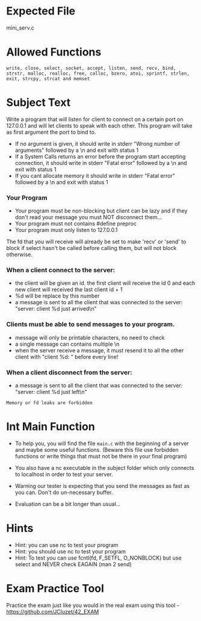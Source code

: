 # Expected File

mini_serv.c

# Allowed Functions

```
write, close, select, socket, accept, listen, send, recv, bind, strstr, malloc, realloc, free, calloc, bzero, atoi, sprintf, strlen, exit, strcpy, strcat and memset
```

# Subject Text

Write a program that will listen for client to connect on a certain port on 127.0.0.1 and will let clients to speak with each other. This program will take as first argument the port to bind to.

  - If no argument is given, it should write in stderr "Wrong number of arguments" followed by a \n and exit with status 1
  - If a System Calls returns an error before the program start accepting connection, it should write in stderr "Fatal error" followed by a \n and exit with status 1
  - If you cant allocate memory it should write in stderr "Fatal error" followed by a \n and exit with status 1

### Your Program

- Your program must be non-blocking but client can be lazy and if they don't read your message you must NOT disconnect them...
- Your program must not contains #define preproc
- Your program must only listen to 127.0.0.1

The fd that you will receive will already be set to make 'recv' or 'send' to block if select hasn't be called before calling them, but will not block otherwise. 

### When a client connect to the server:

- the client will be given an id. the first client will receive the id 0 and each new client will received the last client id + 1
- %d will be replace by this number
- a message is sent to all the client that was connected to the server: "server: client %d just arrived\n"

### Clients must be able to send messages to your program.

- message will only be printable characters, no need to check
- a single message can contains multiple \n
- when the server receive a message, it must resend it to all the other client with "client %d: " before every line!

### When a client disconnect from the server:

- a message is sent to all the client that was connected to the server: "server: client %d just left\n"

```
Memory or fd leaks are forbidden
```

# Int Main Function

- To help you, you will find the file ```main.c``` with the beginning of a server and maybe some useful functions.
(Beware this file use forbidden functions or write things that must not be there in your final program)

- You also have a nc executable in the subject folder which only connects to localhost in order to test
your server.

- Warning our tester is expecting that you send the messages as fast as you can. Don't do un-necessary buffer.

- Evaluation can be a bit longer than usual...

# Hints 

- Hint: you can use nc to test your program
- Hint: you should use nc to test your program
- Hint: To test you can use fcntl(fd, F_SETFL, O_NONBLOCK) but use select and NEVER check EAGAIN (man 2 send)

# Exam Practice Tool
Practice the exam just like you would in the real exam using this tool - https://github.com/JCluzet/42_EXAM
